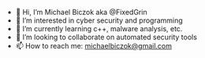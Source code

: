 - 👋 Hi, I’m Michael Biczok aka @FixedGrin 
- 👀 I’m interested in cyber security and programming
- 🌱 I’m currently learning c++, malware analysis, etc.
- 💞️ I’m looking to collaborate on automated security tools
- 📫 How to reach me: michaelbiczok@gmail.com

<!---
FixedGrin/FixedGrin is a ✨ special ✨ repository because its `README.md` (this file) appears on your GitHub profile.
You can click the Preview link to take a look at your changes.
--->
